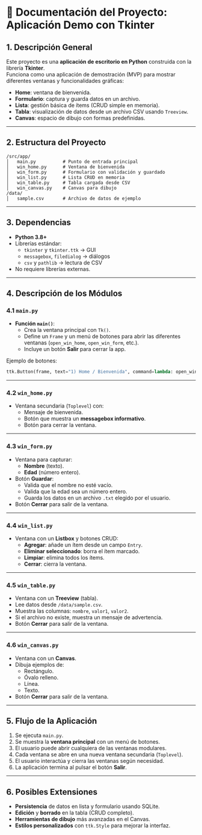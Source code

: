 # 📘 Documentación del Proyecto: Aplicación Demo con Tkinter

## 1. Descripción General
Este proyecto es una **aplicación de escritorio en Python** construida con la librería **Tkinter**.  
Funciona como una aplicación de demostración (MVP) para mostrar diferentes ventanas y funcionalidades gráficas:

- **Home**: ventana de bienvenida.  
- **Formulario**: captura y guarda datos en un archivo.  
- **Lista**: gestión básica de ítems (CRUD simple en memoria).  
- **Tabla**: visualización de datos desde un archivo CSV usando `Treeview`.  
- **Canvas**: espacio de dibujo con formas predefinidas.  

---

## 2. Estructura del Proyecto
```
/src/app/
│   main.py          # Punto de entrada principal
│   win_home.py      # Ventana de bienvenida
│   win_form.py      # Formulario con validación y guardado
│   win_list.py      # Lista CRUD en memoria
│   win_table.py     # Tabla cargada desde CSV
│   win_canvas.py    # Canvas para dibujo
/data/
│   sample.csv       # Archivo de datos de ejemplo
```

---

## 3. Dependencias
- **Python 3.8+**
- Librerías estándar:
  - `tkinter` y `tkinter.ttk` → GUI
  - `messagebox`, `filedialog` → diálogos
  - `csv` y `pathlib` → lectura de CSV
- No requiere librerías externas.

---

## 4. Descripción de los Módulos

### 4.1 `main.py`
- **Función `main()`**:  
  - Crea la ventana principal con `Tk()`.  
  - Define un `Frame` y un menú de botones para abrir las diferentes ventanas (`open_win_home`, `open_win_form`, etc.).  
  - Incluye un botón **Salir** para cerrar la app.  

Ejemplo de botones:
```python
ttk.Button(frame, text="1) Home / Bienvenida", command=lambda: open_win_home(root)).pack()
```

---

### 4.2 `win_home.py`
- Ventana secundaria (`Toplevel`) con:
  - Mensaje de bienvenida.  
  - Botón que muestra un **messagebox informativo**.  
  - Botón para cerrar la ventana.  

---

### 4.3 `win_form.py`
- Ventana para capturar:
  - **Nombre** (texto).  
  - **Edad** (número entero).  
- Botón **Guardar**:
  - Valida que el nombre no esté vacío.  
  - Valida que la edad sea un número entero.  
  - Guarda los datos en un archivo `.txt` elegido por el usuario.  
- Botón **Cerrar** para salir de la ventana.

---

### 4.4 `win_list.py`
- Ventana con un **Listbox** y botones CRUD:
  - **Agregar**: añade un ítem desde un campo `Entry`.  
  - **Eliminar seleccionado**: borra el ítem marcado.  
  - **Limpiar**: elimina todos los ítems.  
  - **Cerrar**: cierra la ventana.  

---

### 4.5 `win_table.py`
- Ventana con un **Treeview** (tabla).  
- Lee datos desde `/data/sample.csv`.  
- Muestra las columnas: `nombre`, `valor1`, `valor2`.  
- Si el archivo no existe, muestra un mensaje de advertencia.  
- Botón **Cerrar** para salir de la ventana.

---

### 4.6 `win_canvas.py`
- Ventana con un **Canvas**.  
- Dibuja ejemplos de:
  - Rectángulo.  
  - Óvalo relleno.  
  - Línea.  
  - Texto.  
- Botón **Cerrar** para salir de la ventana.  

---

## 5. Flujo de la Aplicación
1. Se ejecuta `main.py`.  
2. Se muestra la **ventana principal** con un menú de botones.  
3. El usuario puede abrir cualquiera de las ventanas modulares.  
4. Cada ventana se abre en una nueva ventana secundaria (`Toplevel`).  
5. El usuario interactúa y cierra las ventanas según necesidad.  
6. La aplicación termina al pulsar el botón **Salir**.  

---

## 6. Posibles Extensiones
- **Persistencia** de datos en lista y formulario usando SQLite.  
- **Edición** y **borrado** en la tabla (CRUD completo).  
- **Herramientas de dibujo** más avanzadas en el Canvas.  
- **Estilos personalizados** con `ttk.Style` para mejorar la interfaz.  
